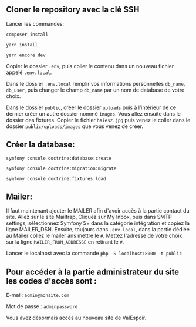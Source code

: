 

## Cloner le repository avec la clé SSH

Lancer les commandes: 

`composer install`

`yarn install`

`yarn encore dev`

Copier le dossier `.env`, puis coller le contenu dans un nouveau fichier appelé `.env.local`.

Dans le dossier `.env.local` remplir vos informations personnelles `db_name`, `db_user`, puis changer le champ `db_name` par un nom de database de votre choix.

Dans le dossier `public`, créer le dossier `uploads` puis à l’intérieur de ce dernier créer un autre dossier nommé `images`. Vous allez ensuite dans le dossier des fixtures. Copier le fichier `haies2.jpg` puis venez le coller dans le dossier `public/uploads/images` que vous venez de créer.


## Créer la database:

`symfony console doctrine:database:create`

`symfony console doctrine:migration:migrate`

`symfony console doctrine:fixtures:load`

## Mailer:

Il faut maintenant ajouter le MAILER afin d'avoir accès à la partie contact du site. Allez sur le site Mailtrap, Cliquez sur My Inbox, puis dans SMTP settings, sélectionnez Symfony 5+ dans la catégorie intégration et copiez la ligne MAILER_DSN. Ensuite, toujours dans `.env.local`, dans la partie dédiée au Mailer collez le mailer ans mettre le `#`. Mettez l'adresse de votre choix sur la ligne `MAILER_FROM_ADDRESSE` en retirant le `#`.


Lancer le localhost avec la commande `php -S localhost:8000 -t public`


## Pour accéder à la partie administrateur du site les codes d'accès sont :

E-mail: `admin@monsite.com` 

Mot de passe : `adminpassword`


Vous avez désormais accès au nouveau site de ValEspoir.
